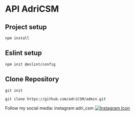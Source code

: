 # API AdriCSM

## Project setup

```
npm install
```

## Eslint setup

```
npm init @eslint/config
```

## Clone Repository

```
git init
```

```
git clone https://github.com/adriCSM/admin.git
```

Follow my social media:
instagram adri_csm [![Instagram Icon](https://img.icons8.com/fluency/48/instagram-new.png)](https://instagram.com/adri_csm)
